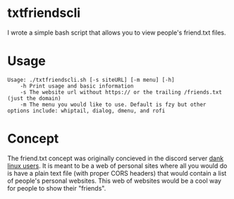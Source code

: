 # txtfriendscli
I wrote a simple bash script that allows you to view people's friend.txt files.

# Usage
```
Usage: ./txtfriendscli.sh [-s siteURL] [-m menu] [-h]
    -h Print usage and basic information
    -s The website url without https:// or the trailing /friends.txt (just the domain)
    -m The menu you would like to use. Default is fzy but other options include: whiptail, dialog, dmenu, and rofi
```

# Concept
The friend.txt concept was originally concieved in the discord server [dank linux users](https://bugswriter.com/blog/reddit-and-discord/). It is meant to be a web of personal sites where all you would do is have a plain text file (with proper CORS headers) that would contain a list of people's personal websites. This web of websites would be a cool way for people to show their "friends".
